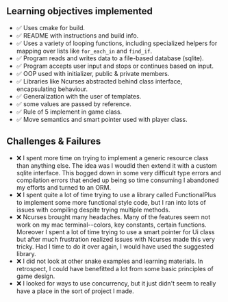 ## Learning objectives implemented

- ✅ Uses cmake for build.
- ✅ README with instructions and build info.
- ✅ Uses a variety of looping functions, including specialized helpers for mapping over lists like `for_each_in` and `find_if`.
- ✅ Program reads and writes data to a file-based database (sqlite).
- ✅ Program accepts user input and stops or continues based on input.
- ✅ OOP used with initializer, public & private members.
- ✅ Libraries like Ncurses abstracted behind class interface, encapsulating behaviour.
- ✅ Generalization with the user of templates.
- ✅ some values are passed by reference.
- ✅ Rule of 5 implement in game class.
- ✅ Move semantics and smart pointer used with player class.

## Challenges & Failures

- ❌ I spent more time on trying to implement a generic resource class than anything else. The idea was I woudld then extend it with a custom sqlite interface. This bogged down in some very difficult type errors and compilation errors that ended up being so time consuming I abandoned my efforts and turned to an ORM.
- ❌ I spent quite a lot of time trying to use a library called FunctionalPlus to implement some more functional style code, but I ran into lots of issues with compiling despite trying multiple methods.
- ❌ Ncurses brought many headaches. Many of the features seem not work on my mac terminal--colors, key constants, certain functions. Moreover I spent a lot of time trying to use a smart pointer for Ui class but after much frustration realized issues with Ncurses made this very tricky. Had I time to do it over again, I would have used the suggested library.
- ❌ I did not look at other snake examples and learning materials. In retrospect, I could have benefitted a lot from some basic principles of game design.
- ❌ I looked for ways to use concurrency, but it just didn't seem to really have a place in the sort of project I made.


